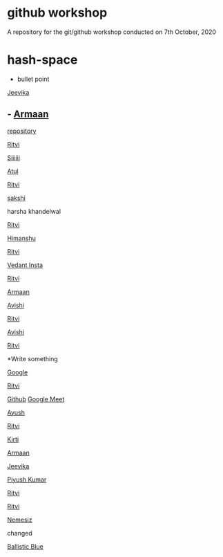 # github workshop
A repository for the git/github workshop conducted on 7th October, 2020
# hash-space
- bullet point


[Jeevika](www.google.com)

## - [Armaan](https://www.youtube.com/watch?v=dQw4w9WgXcQ&ab_channel=RickAstleyVEVO)


[repository](https://github.com/)


[Ritvi](ww.instagram.com/frenzy.works)



[Siiiiii](www.instagram.com/nemesiz_10/)




[Atul](www.google.co.in)


[Ritvi](ww.instagram.com/frenzy.wors)

[sakshi](ww.github.com)


harsha khandelwal



[Ritvi](ww.instagram.com/frenzy.wors)




[Himanshu](https://github.com/xSirDeadShotx)


[Ritvi](ww.instagram.com/frenzy.works)






[Vedant Insta](www.instagram.com/vedant_1707)

[Ritvi](ww.instagram.com/frenzy.works)
 

[Armaan](https://www.youtube.com/watch?v=dQw4w9WgXcQ&ab_channel=RickAstleyVEVO)


[Avishi](https://github.com/XxhackergirlxX)

[Ritvi](ww.instagram.com/frenzy.works)



[Avishi](https://github.com/XxhackergirlxX)

[Ritvi](ww.instagram.com/frenzy.works)


*Write something



[Google](google.com)

[Ritvi](ww.instagram.com/frenzy.wors)




[Github](https://github.com/Thepetapixl)
[Google Meet](https://meet.google.com/hzj-gjjz-biw)



[Ayush](https://twitter.com/ayushb_tweets)

[Ritvi](ww.instagram.com/frenzy.wors)




[Kirti](https://www.linkedin.com/in/kirti-chand-74b7a21a4/)

[Armaan](https://www.youtube.com/watch?v=dQw4w9WgXcQ&ab_channel=RickAstleyVEVO)

[Jeevika](www.google.com)




[Piyush Kumar](www.instagram.com/piyushrock1710) 

[Ritvi](ww.instagram.com/frenzy.works)


[Ritvi](ww.instagram.com/frenzy.wors)

[Nemesiz](www.instagram.com/nemesiz_10/)






changed

[Ballistic Blue](www.instagram.com/ballistic_blue_)



